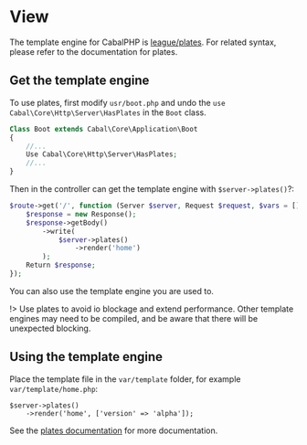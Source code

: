 # View

The template engine for CabalPHP is [league/plates](http://platesphp.com). For related syntax, please refer to the documentation for plates.

## Get the template engine

To use plates, first modify `usr/boot.php` and undo the `use Cabal\Core\Http\Server\HasPlates` in the `Boot` class.

```php
Class Boot extends Cabal\Core\Application\Boot
{
    //...
    Use Cabal\Core\Http\Server\HasPlates;
    //...
}
```
Then in the controller can get the template engine with `$server->plates()`?:

```php
$route->get('/', function (Server $server, Request $request, $vars = []) {
    $response = new Response();
    $response->getBody()
        ->write(
            $server->plates()
                ->render('home')
        );
    Return $response;
});
```
You can also use the template engine you are used to.

!> Use plates to avoid io blockage and extend performance. Other template engines may need to be compiled, and be aware that there will be unexpected blocking.

## Using the template engine

Place the template file in the `var/template` folder, for example `var/template/home.php`:

```
$server->plates()
    ->render('home', ['version' => 'alpha']);
```

See the [plates documentation](http://platesphp.com/v3/templates/) for more documentation.
